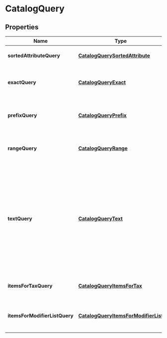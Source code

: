 
# CatalogQuery

## Properties
Name | Type | Description | Notes
------------ | ------------- | ------------- | -------------
**sortedAttributeQuery** | [**CatalogQuerySortedAttribute**](CatalogQuerySortedAttribute.md) | A query that returns all objects, sorted by the given attribute. |  [optional]
**exactQuery** | [**CatalogQueryExact**](CatalogQueryExact.md) | A query that returns only objects for which the given (string-valued) attribute has the given case-insensitive value. |  [optional]
**prefixQuery** | [**CatalogQueryPrefix**](CatalogQueryPrefix.md) | A query that returns only objects for which the given (string-valued) attribute has the given case-insensitive prefix. |  [optional]
**rangeQuery** | [**CatalogQueryRange**](CatalogQueryRange.md) | A query that returns only objects for which the given (integer-valued) attribute lies in the given range. |  [optional]
**textQuery** | [**CatalogQueryText**](CatalogQueryText.md) | A query that returns only objects whose searchable attributes contain all of the given keywords as prefixes. For example, if a [CatalogItem](#type-catalogitem) contains attributes &#x60;{\&quot;name\&quot;: \&quot;t-shirt\&quot;}&#x60; and &#x60;{\&quot;description\&quot;: \&quot;Small, Red\&quot;}&#x60;, it will be matched by the query &#x60;{\&quot;keywords\&quot;: [\&quot;shirt\&quot;, \&quot;sm\&quot;, \&quot;re\&quot;]}&#x60;. |  [optional]
**itemsForTaxQuery** | [**CatalogQueryItemsForTax**](CatalogQueryItemsForTax.md) | A query that returns all [CatalogItem](#type-catalogitem)s that have any of the given [CatalogTax](#type-catalogtax)es enabled. |  [optional]
**itemsForModifierListQuery** | [**CatalogQueryItemsForModifierList**](CatalogQueryItemsForModifierList.md) | A query that returns all [CatalogItem](#type-catalogitem)s that have any of the given [CatalogModifierList](#type-catalogmodifierlist)s enabled. |  [optional]



